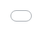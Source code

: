 # Высокопроизводительная анимация

Перейдём сразу к сути. Современные браузеры способны выполнять анимацию 
следующих четырех параметров с минимальной затратой ресурсов: **позиционирование**, 
**масштаб**, **вращение** и **изменение прозрачности**. Если вы хотите выполнить 
анимацию чего-либо ещё, делайте это *на свой страх и риск*, скорее всего таких 
желанных 60 кадров за секунду при этом не видать.

![рисунок][Дешевая анимация]

Взгляните на это замедленное видео-сравнение одной и той же анимации:

<iframe style="position:absolute;top:0;left:0;width:100%;height:100%;" src="//www.youtube.com/embed/-62uPWUxgcg?rel=0" allowfullscreen="" frameborder="0"></iframe>

На одном из видео она выполнена с помощью трансформации, на втором — нет. Вы 
сами видите какая при этом между ними разница, давайте же разберёмся в чём 
причина.

## От дерева документа к пикселям с помощью инструментов разработчика

Открыв временную шкалу в инструментах разработчика Chrome, вы должны увидеть 
схему вроде этой:

![скриншот][каскад в инструментах разработчика] 

*Кадровый режим инструментов разработчика Chrome. Чем выше в каскаде точка, с 
которой вы начинаете, тем больше работы выполняет браузер*

Ход работы браузера довольно прост: рассчитать стили, которые применяются для 
элементов (перерасчёт стилей), сгенерировать геометрию и расположение каждого 
элемента (структура), заполнить пиксели каждого элемента по [слоям][1] 
(настройка отрисовки и отрисовка) и выведение слоев на экран (комбинирование 
слоев).

Чтобы получить безупречно плавную анимацию, нужно свести работу к минимуму, 
лучший способ сделать это — изменять только те свойства, что затрагивают 
комбинирование —  `transform` и `opacity`. **Чем выше в каскаде точка, с которой 
вы начинаете, тем больший объем работы нужно проделать браузеру чтобы вывести 
пиксели на экран.**

> Этот совет является практически полностью кроссбраузерным. Chrome, Firefox, 
Safari и Opera выполняют аппаратное ускорение трансформаций и смены прозрачности. 
К сожалению, пока не ясно по каким критериям Internet Explorer 10+ определяет 
уместность аппаратного ускорения, однако будем надеяться что всё прояснится 
когда в IE11 будут введены средства разработчика F12.

## Анимация свойств структуры

При изменении элементов у браузера может возникнуть необходимость поработать над 
структурой, что включает в себя расчёт геометрии (размещения и размеров) 
элементов, на которых повлияли изменения. Если вы изменили один элемент, может 
потребоваться перерасчёт геометрии других элементов. Например, если изменить 
ширину элемента `<html>`, это может повлиять на любой из его дочерних элементов. 
Вследствие того как элементы перекрывают и влияют друг на друга, изменения вниз 
по дереву документа иногда могут привести к необходимости перерасчёта структуры 
вплоть до самой вершины.

Чем больше дерево видимых элементов, тем больше времени занимает выполнение 
расчётов структуры, так что лучше приложить все усилия для избежания анимации 
свойств, запускающих её перерасчёт.

> Вы храните состояние приложения в элементах `or` с классами? Когда эти 
элементы изменяются, браузеру может понадобиться провести перерасчёт стилей и 
структуры. Остерегайтесь случайных активаторов перерасчёта структуры в своих 
приложениях; они могут оказаться очень дорогими даже если анимация для них не 
выполняется!

Вот некоторые [наиболее популярные CSS-свойства][2], которые будучи изменены 
запускают перерасчёт структуры:

**Стили, которые влияют на структуру**

<table>
<tr><td>width</td><td>height</td></tr>
<tr><td>padding</td><td>margin</td></tr>
<tr><td>display</td><td>border-width</td></tr>
<tr><td>border</td><td>top</td></tr>
<tr><td>position</td><td>font-size</td></tr>
<tr><td>float</td><td>text-align</td></tr>
<tr><td>overflow-y</td><td>font-weight</td></tr>
<tr><td>overflow</td><td>left</td></tr>
<tr><td>font-family</td><td>line-height</td></tr>
<tr><td>vertical-align</td><td>right</td></tr>
<tr><td>clear</td><td>white-space</td></tr>
<tr><td>bottom</td><td>min-height</td></tr>
</table>

Источник: [http://goo.gl/lPVJY6][3]

## Анимация свойств отрисовки

Изменение элемента также может активировать отрисовку, в большинстве случаев в 
современных браузерах она проводится программными средствами прорисовки. В 
зависимости от того, как элементы в вашем приложении сгруппированы по слоям, 
другие элементы кроме изменённого могут также нуждаться в отрисовке.

> Если вам не знакома концепция слоев, почитайте [введение в эту тему][4] от 
Тома Вильциуса (Tom Wiltzius).

Есть большое количество свойств, которые активируют отрисовку, вот самые 
популярные из них:

**Стили, которые влияют на отрисовку**

<table>
<tr><td>color</td><td>border-style</td></tr>
<tr><td>visibility</td><td>background</td></tr>
<tr><td>text-decoration</td><td>background-image</td></tr>
<tr><td>background-position</td><td>background-repeat</td></tr>
<tr><td>outline-color</td><td>outline</td></tr>
<tr><td>outline-style</td><td>border-radius</td></tr>
<tr><td>outline-width</td><td>box-shadow</td></tr>
<tr><td>background-size</td><td></td></tr>
</table>

Источник: [http://goo.gl/lPVJY6][5]

Если вы добавите анимацию для любого из вышеперечисленных свойств, элементы, 
которые она затронет, будут перерисованы и слои, к которым они относятся, будут 
загружены в графический процессор. Это обойдется особенно дорого на мобильных 
устройствах, где центральные процессоры сильно уступают в мощности своим аналогам на 
настольных компьютерах, следовательно, на работу по отрисовке требуется больше 
времени; кроме того, пропускная полоса между центральным и графическим 
процессором ограничена, так что загрузка текстур занимает много времени.

## Анимация свойств композиции

Существует одно CSS-свойство, которое иногда может не запускать отрисовку, хотя 
вы этого и ожидаете: прозрачность `opacity`. Изменения прозрачности могут 
обрабатываться графическим процессором в процессе компоновки путём отрисовки 
текстуры элемента с более низким значением альфа-фактора. Однако, чтобы это 
сработало, элемент должен быть **единственным на своем слое**. Если он размещён 
там в группе с другими элементами, изменение прозрачности графическим 
процессором приведёт к изменению (ненужному) и их прозрачности.

В браузерах Blink и WebKit создание нового слоя происходит для любого элемента, 
для которого применяется переход или анимация прозрачности с помощью CSS, однако 
многие разработчики используют `translateZ(0)` или `translate3d(0,0,0)` чтобы 
создать слой принудительно. Принудительное создание слоев гарантирует, что слой 
будет отрисован и готов к работе как только начнётся произведение анимации 
(создание и отрисовка слоя является нетривиальной операцией, которая может 
привести к задержке начала анимации) и что не возникнут никакие непредвиденные 
изменения его внешнего вида вследствие изменений сглаживания. С внедрением слоев, 
однако, нужно быть осторожным; если перестараться и создать [слишком много слоев, 
получите кучу мусора][6].

> В Chrome для некоренных слоев с прозрачностью используется [не субпиксельное, 
а полутоновое сглаживание][7], что может быть очень заметным, особенно при 
неожиданном изменении метода сглаживания. Если вы собираетесь перенести элемент 
на новый слой, не ждите начала анимации, сделайте это заранее.

Трансформация элемента сводится к изменениям его размещения, вращению или 
масштабированию. Анимация смены размещения часто выполняется путём указания 
свойств `left` и `top`. Проблема здесь в том, что, как показано выше, и `left` и 
`top` активируют операции по перерасчёту структуры, которые являются дорогими. 
Более удачное решение — использовать для элемента функцию `translate`, которая 
не запускает перерасчёт структуры.

> В Chrome Canary и Safari можно также выполнять анимацию фильтров, так как они 
выполняются вне основного потока, проходят ускорение и в общем работают очень 
хорошо. Однако, так как фильтры пока не поддерживаются в Internet Explorer и 
Firefox, их следует использовать с осторожностью.

## Императивная и декларативная анимация

Разработчикам часто приходится решать как именно добавлять анимацию: через 
JavaScript (императивно) или CSS (декларативно). У обеих способов есть за и 
против, давайте рассмотрим их подробнее:

### Императивная анимация

Главный плюс императивной анимации является в то же время и его главным минусом: 
она выполняется в основном потоке браузера с помощью JavaScript. Основной поток 
итак уже занят выполнением других скриптов JavaScript, вычислениями стилей, 
структуры и отрисовки. Часто в потоке возникают конфликтные ситуации. Это 
существенно повышает вероятность потери фреймов анимации, чего вы хотели бы в 
последнюю очередь.

Использование JavaScript для анимации даёт вам большую возможность контроля: 
операции запуска, приостановки, изменения направления, прерывания и отмены 
являются очень простыми. Некоторых эффектов вроде [параллакс][8]-прокрутки можно 
добиться только с помощью JavaScript.

### Декларативная анимация

Альтернативный подход предусматривает написание переходов и анимации в CSS. 
Главным его преимуществом является то, что у браузера есть возможность 
оптимизировать такую анимацию. При необходимости он может создать слои и 
выполнить некоторые операции вне основного потока, что как вы уже убедились, 
хорошо. Главным недостатком CSS-анимаций является нехватка выразительных 
возможностей анимации JavaScript. Комбинировать анимации в эффективный способ 
непросто, а это значит, что их создание становится сложным и подверженным 
погрешностям.

## Смотрим в будущее

По мере развития веб-стандартов некоторые ограничения в анимации уйдут в прошлое. 
Поступило предложение от Яна Воллика (Ian Vollick) из Google, который занимается 
исследованием концепции разрешения [выполнения JavaScript-анимации через 
работников][9], представляя анимацию, которая бы не активировала перерасчёт 
структуры или стилей.

Для тех, кто интересуется более декларативным подходом к анимации, была создана 
[спецификация по веб-анимации][10], о которой [много писал Джейк Арчибальд (Jake 
Archibald)][11].

## Заключение

Качественная анимация является ключом к безупречному опыту использования сети. 
Нужно всегда быть начеку, чтобы избежать анимации свойств, запускающих 
перерасчёт структуры или отрисовки, которые являются дорогими операциями и могут 
повлечь за собой пропуск кадров. Декларативная анимация является более 
предпочтительной, чем императивная, так как у браузера есть возможность 
оптимизировать её заранее.

На сегодня наиболее подходящими свойствами для анимации являются свойства 
трансформации, так как графический процессор может помочь с сопутствующими 
сложными задачами. Так что, когда это возможно, ограничьтесь анимацией 
следующего:

* прозрачности `opacity`
* перемещения `translate`
* вращения `rotate`
* масштабирования `scale`

В будущем, возможно, появятся новые методы анимации, которые позволят вам 
создавать столь же выразительные эффекты, что и через JavaScript, но при этом не 
загружать основной поток. Или же столь же щадящие к вычислительным ресурсам, как 
CSS, но лишенные ограничений данного метода. Но до того времени лучше 
планировать анимацию с мыслью о последующей корректной и гладкой работе.

## Использованные источники

* [Текущий статус анимированных свойств в веб][12].
* [Презентация Пола Айриша (Paul Irish) инструментов для производительности][13].
* [Введение в сглаживание][14]
* [Нам понадобится API побольше!][15]

[1]: http://www.html5rocks.com/en/tutorials/speed/layers/
[2]: https://docs.google.com/spreadsheet/pub?key=0ArK1Uipy0SbDdHVLc1ozTFlja1dhb25QNGhJMXN5MXc&single=true&gid=0&output=html
[3]: https://docs.google.com/spreadsheet/pub?key=0ArK1Uipy0SbDdHVLc1ozTFlja1dhb25QNGhJMXN5MXc&single=true&gid=0&output=html
[4]: http://www.html5rocks.com/en/tutorials/speed/layers/
[5]: https://docs.google.com/spreadsheet/pub?key=0ArK1Uipy0SbDdHVLc1ozTFlja1dhb25QNGhJMXN5MXc&single=true&gid=0&output=html
[6]: http://wesleyhales.com/blog/2013/10/26/Jank-Busting-Apples-Home-Page/
[7]: http://www.html5rocks.com/en/tutorials/internals/antialiasing-101/
[8]: http://www.html5rocks.com/en/tutorials/speed/parallax/
[9]: https://github.com/ianvollick/animation-proxy/blob/master/Explainer.md
[10]: http://dev.w3.org/fxtf/web-animations/
[11]: http://www.smashingmagazine.com/2013/03/04/animating-web-gonna-need-bigger-api/
[12]: http://www.chromestatus.com/metrics/css/animated
[13]: https://docs.google.com/presentation/d/19R_E5B__kdE55L1bTpS6IFKbYbHq-PQKKky4do5Yc6A/edit#slide=id.g105c64d69_170
[14]: http://www.html5rocks.com/en/tutorials/internals/antialiasing-101/
[15]: http://www.smashingmagazine.com/2013/03/04/animating-web-gonna-need-bigger-api/

[Дешевая анимация]: img/cheap-operations-ru.jpg
[каскад в инструментах разработчика]: img/devtools-waterfall-ru.jpg
